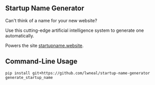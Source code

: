 ## Startup Name Generator

Can't think of a name for your new website?

Use this cutting-edge artificial intelligence system to generate one automatically.

Powers the site [startupname.website](https://startupname.website).


## Command-Line Usage

````
pip install git+https://github.com/lwneal/startup-name-generator
generate_startup_name
````

